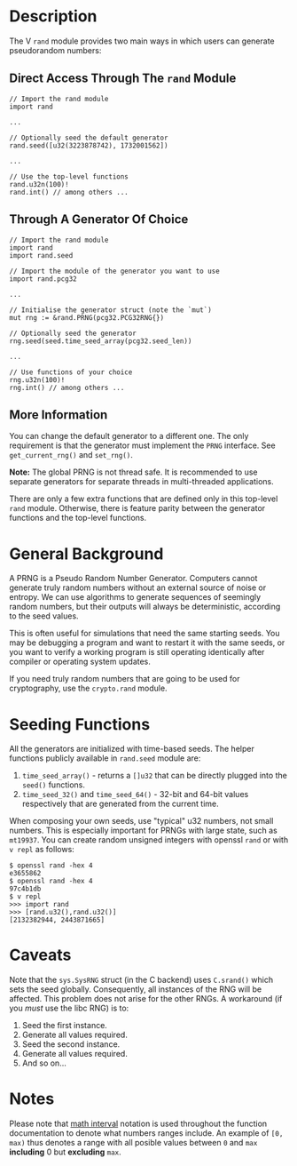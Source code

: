 # Description

The V `rand` module provides two main ways in which users can generate pseudorandom numbers:

## Direct Access Through The `rand` Module

```
// Import the rand module
import rand

...

// Optionally seed the default generator
rand.seed([u32(3223878742), 1732001562])

...

// Use the top-level functions
rand.u32n(100)!
rand.int() // among others ...
```

## Through A Generator Of Choice

```
// Import the rand module
import rand
import rand.seed

// Import the module of the generator you want to use
import rand.pcg32

...

// Initialise the generator struct (note the `mut`)
mut rng := &rand.PRNG(pcg32.PCG32RNG{})

// Optionally seed the generator
rng.seed(seed.time_seed_array(pcg32.seed_len))

...

// Use functions of your choice
rng.u32n(100)!
rng.int() // among others ...
```

## More Information

You can change the default generator to a different one. The only requirement is that
the generator must implement the `PRNG` interface. See `get_current_rng()` and `set_rng()`.

**Note:** The global PRNG is not thread safe. It is recommended to use separate generators for
separate threads in multi-threaded applications.

There are only a few extra functions that are defined only in this top-level `rand` module.
Otherwise, there is feature parity between the generator functions and the top-level functions.

# General Background

A PRNG is a Pseudo Random Number Generator.
Computers cannot generate truly random numbers without an external source of noise or entropy.
We can use algorithms to generate sequences of seemingly random numbers,
but their outputs will always be deterministic, according to the seed values.

This is often useful for simulations that need the same starting seeds.
You may be debugging a program and want to restart it with the same
seeds, or you want to verify a working program is still
operating identically after compiler or operating system updates.

If you need truly random numbers that are going to be used for cryptography,
use the `crypto.rand` module.

# Seeding Functions

All the generators are initialized with time-based seeds.
The helper functions publicly available in `rand.seed` module are:

1. `time_seed_array()` - returns a `[]u32` that can be directly plugged into the `seed()` functions.
2. `time_seed_32()` and `time_seed_64()` - 32-bit and 64-bit values respectively
   that are generated from the current time.

When composing your own seeds, use "typical" u32 numbers, not small numbers.  This
is especially important for PRNGs with large state, such as `mt19937`.  You can create
random unsigned integers with openssl `rand` or with `v repl` as follows:

```
$ openssl rand -hex 4
e3655862
$ openssl rand -hex 4
97c4b1db
$ v repl
>>> import rand
>>> [rand.u32(),rand.u32()]
[2132382944, 2443871665]
```

# Caveats

Note that the `sys.SysRNG` struct (in the C backend) uses `C.srand()` which sets the seed globally.
Consequently, all instances of the RNG will be affected.
This problem does not arise for the other RNGs.
A workaround (if you _must_ use the libc RNG) is to:

1. Seed the first instance.
2. Generate all values required.
3. Seed the second instance.
4. Generate all values required.
5. And so on...

# Notes

Please note that [math interval](<https://en.wikipedia.org/wiki/Interval_(mathematics)#Including_or_excluding_endpoints>) notation is used throughout
the function documentation to denote what numbers ranges include.
An example of `[0, max)` thus denotes a range with all posible values
between `0` and `max` **including** 0 but **excluding** `max`.
